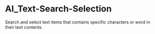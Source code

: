 # AI_Text-Search-Selection
Search and select text items that contains specific characters or word in their text contents.
